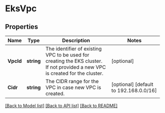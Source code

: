 # EksVpc

## Properties

Name | Type | Description | Notes
------------ | ------------- | ------------- | -------------
**VpcId** | **string** | The identifier of existing VPC to be used for creating the EKS cluster. If not provided a new VPC is created for the cluster. | [optional] 
**Cidr** | **string** | The CIDR range for the VPC in case new VPC is created. | [optional] [default to 192.168.0.0/16]

[[Back to Model list]](../README.md#documentation-for-models) [[Back to API list]](../README.md#documentation-for-api-endpoints) [[Back to README]](../README.md)



